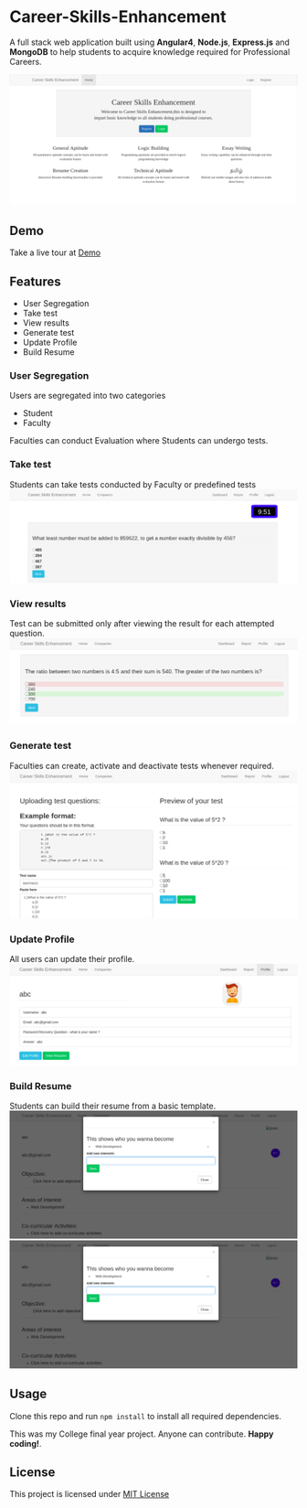 # Career-Skills-Enhancement
A full stack web application built using **Angular4**, **Node.js**, **Express.js** and **MongoDB**  to help students to acquire knowledge required for Professional Careers.

<kbd>
  <img alt="Home Page" src="https://github.com/CauveryRaja/Career-Skills-Enhancement/blob/master/snapshots/home.png">
</kbd>

## Demo
Take a live tour at [Demo](http://careerskillsenhancement.herokuapp.com/)

## Features
  * User Segregation
  * Take test
  * View results
  * Generate test
  * Update Profile
  * Build Resume
  
### User Segregation
Users are segregated into two categories
  - Student
  - Faculty
  
Faculties can conduct Evaluation where Students can undergo tests.
### Take test
Students can take tests conducted by Faculty or predefined tests
<kbd>
  <img alt="Test Page" src="https://github.com/CauveryRaja/Career-Skills-Enhancement/blob/master/snapshots/test.png">
</kbd>

### View results
Test can be submitted only after viewing the result for each attempted question.
<kbd>
  <img alt="Results Page" src="https://github.com/CauveryRaja/Career-Skills-Enhancement/blob/master/snapshots/submitTest.png">
</kbd>

### Generate test
Faculties can create, activate and deactivate tests whenever required.
<kbd>
  <img alt="GenTest Page" src="https://github.com/CauveryRaja/Career-Skills-Enhancement/blob/master/snapshots/genTest.png">
</kbd>

### Update Profile
All users can update their profile.
<kbd>
  <img alt="Profile Page" src="https://github.com/CauveryRaja/Career-Skills-Enhancement/blob/master/snapshots/profile.png">
</kbd>

### Build Resume
Students can build their resume from a basic template.
<kbd>
  <img alt="Resume Page" src="https://github.com/CauveryRaja/Career-Skills-Enhancement/blob/master/snapshots/resume.png">
</kbd>
![Resume Page](https://github.com/CauveryRaja/Career-Skills-Enhancement/blob/master/snapshots/resume.png)

## Usage
Clone this repo and run `npm install` to install all required dependencies.

This was my College final year project. Anyone can contribute. **Happy coding!**.

## License
This project is licensed under [MIT License](https://github.com/CauveryRaja/Career-Skills-Enhancement/blob/master/LICENSE)
